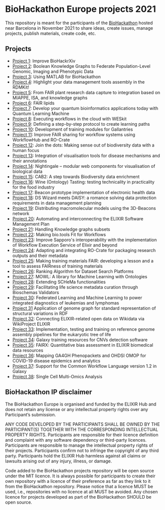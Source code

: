 # BioHackathon Europe projects 2021
This repository is meant for the participants of the [BioHackathon](https://biohackathon-europe.org/index.html) hosted near Barcelona in November 2021 to share ideas, create issues, manage projects, publish materials, create code, etc.

## Projects

* [Project 1](projects/1): Improve BioHackrXiv
* [Project 2](projects/2): Boolean Knowledge Graphs to Federate Population-Level Genomic, Imaging and Phenotypic Data
* [Project 3](projects/3): Using MATLAB for BioHackathon
* [Project 4](projects/4): Highlight your data management tools assembly in the RDMKit!
* [Project 5](projects/5): From FAIR plant research data capture to integration based on MIAPPE, ISA, and knowledge graphs
* [Project 6](projects/6): FAIR lipids
* [Project 7](projects/7): Develop your quantum bioinformatics applications today with Quantum Learning Machine
* [Project 8](projects/8): Executing workflows in the cloud with WESkit
* [Project 9](projects/9): Defining a step-by-step protocol to create learning paths
* [Project 10](projects/10): Development of training modules for Gallantries
* [Project 11](projects/11): Improve FAIR sharing for workflow systems using WorkflowHub and RO-Crate
* [Project 12](projects/12): Join the dots: Making sense out of biodiversity data with a human focus
* [Project 13](projects/13): Integration of visualisation tools for disease mechanisms and their annotations
* [Project 14](projects/14): Nightingale – modular web components for visualisation of biological data
* [Project 15](projects/15): CAB2: A step towards Biodiversity data enrichment
* [Project 16](projects/16): Wine (Ontology) Tasting: testing technicality in practicality for the food industry
* [Project 17](projects/17): Beacon prototype implementation of electronic health data
* [Project 18](projects/18):  DS Wizard meets DAISY: a romance solving data protection requirements in data management planning
* [Project 19](projects/19): Distributing macromolecular models using the 3D-Beacons network
* [Project 20](projects/20): Automating and interconnecting the ELIXIR Software Management Plan
* [Project 21](projects/21): Handling Knowledge graphs subsets
* [Project 22](projects/22): Making bio.tools Fit for Workflows
* [Project 23](projects/23): Improve Sapporo's interoperability with the implementation of Workflow Execution Service of Elixir and beyond
* [Project 24](projects/24): Adapting and integrating RO-Crate for packaging research outputs and their metadata
* [Project 25](projects/25): Making training materials FAIR: developing a lesson and a tool to assess FAIRness of training materials
* [Project 26](projects/26): Ranking Algorithm for Dataset Search Platforms
* [Project 27](projects/27): MOWL: A library for Machine Learning with Ontologies
* [Project 28](projects/28): Extending SCHeMa functionalities
* [Project 29](projects/29): Facilitating life science metadata curation through Bioschemas Validators
* [Project 30](projects/30): Federated Learning and Machine Learning to power integrated diagnostics of leukemias and lymphomas
* [Project 31](projects/31) Application of genome graph for standard representation of structural variations in RDF
* [Project 32](projects/32): Connecting ELIXIR-related open data on Wikidata via WikiProject ELIXIR
* [Project 33](projects/33): Implementation, testing and training on reference genome assembly pipelines for the eukaryotic tree of life
* [Project 34](projects/34): Galaxy training resources for CNVs detection software
* [Project 35](projects/35): FAIRX: Quantitative bias assessment in ELIXIR biomedical data resources
* [Project 36](projects/36): Mapping GA4GH Phenopackets and OHDSI OMOP for COVID-19 disease epidemics and analytics
* [Project 37](projects/37): Support for the Common Workflow Language version 1.2 in Galaxy
* [Project 38](projects/38): Single Cell Multi-Omics Analysis

## BioHackathon IP disclaimer

The BioHackathon Europe is organised and funded  by the ELIXIR Hub and does not retain any license or any intellectual property rights over any Participant’s submission.

ANY CODE DEVELOPED BY THE PARTICIPANTS SHALL BE OWNED BY THE PARTICIPANT(S) TOGETHER WITH THE CORRESPONDING INTELLECTUAL PROPERTY RIGHTS. Participants are responsible for their licence definition and complaint with any software dependency or third-party licences. Participants are responsible to manage the intellectual property rights of their projects. Participants confirm not to infringe the copyright of any third party. Participants hold the ELIXIR Hub harmless against all claims or lawsuits arising out of any injury, illness, or damage.
 
Code added to the BioHackathon projects repository will be open source under the MIT licence. It is always possible for participants to create their own repository with a licence of their preference as far as they link to it from the BioHackathon repository. Please notice that a licence MUST be used, i.e., repositories with no licence at all MUST be avoided. Any chosen licence for projects developed as part of the BioHackathon SHOULD be open source.
